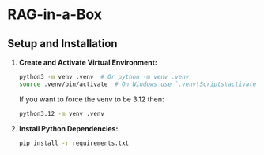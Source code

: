# RAG-in-a-Box


## Setup and Installation

1.  **Create and Activate Virtual Environment:**
    ```bash
    python3 -m venv .venv  # Or python -m venv .venv
    source .venv/bin/activate  # On Windows use `.venv\Scripts\activate`
    ```
    If you want to force the venv to be 3.12 then:
    ```bash
    python3.12 -m venv .venv 
    ```

2.  **Install Python Dependencies:**
    ```bash
    pip install -r requirements.txt
    ```